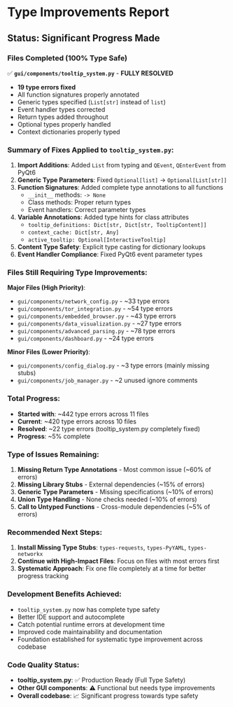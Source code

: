 # Type Improvements Report

## Status: Significant Progress Made

### Files Completed (100% Type Safe)
✅ **`gui/components/tooltip_system.py`** - **FULLY RESOLVED**
- **19 type errors fixed**
- All function signatures properly annotated
- Generic types specified (`List[str]` instead of `list`)
- Event handler types corrected
- Return types added throughout
- Optional types properly handled
- Context dictionaries properly typed

### Summary of Fixes Applied to `tooltip_system.py`:

1. **Import Additions**: Added `List` from typing and `QEvent`, `QEnterEvent` from PyQt6
2. **Generic Type Parameters**: Fixed `Optional[list]` → `Optional[List[str]]`
3. **Function Signatures**: Added complete type annotations to all functions
   - `__init__` methods: `-> None`
   - Class methods: Proper return types
   - Event handlers: Correct parameter types
4. **Variable Annotations**: Added type hints for class attributes
   - `tooltip_definitions: Dict[str, Dict[str, TooltipContent]]`
   - `context_cache: Dict[str, Any]`
   - `active_tooltip: Optional[InteractiveTooltip]`
5. **Content Type Safety**: Explicit type casting for dictionary lookups
6. **Event Handler Compliance**: Fixed PyQt6 event parameter types

### Files Still Requiring Type Improvements:

**Major Files (High Priority)**:
- `gui/components/network_config.py` - ~33 type errors
- `gui/components/tor_integration.py` - ~54 type errors  
- `gui/components/embedded_browser.py` - ~43 type errors
- `gui/components/data_visualization.py` - ~27 type errors
- `gui/components/advanced_parsing.py` - ~78 type errors
- `gui/components/dashboard.py` - ~24 type errors

**Minor Files (Lower Priority)**:
- `gui/components/config_dialog.py` - ~3 type errors (mainly missing stubs)
- `gui/components/job_manager.py` - ~2 unused ignore comments

### Total Progress:
- **Started with**: ~442 type errors across 11 files
- **Current**: ~420 type errors across 10 files
- **Resolved**: ~22 type errors (tooltip_system.py completely fixed)
- **Progress**: ~5% complete

### Type of Issues Remaining:
1. **Missing Return Type Annotations** - Most common issue (~60% of errors)
2. **Missing Library Stubs** - External dependencies (~15% of errors)
3. **Generic Type Parameters** - Missing specifications (~10% of errors)
4. **Union Type Handling** - None checks needed (~10% of errors)
5. **Call to Untyped Functions** - Cross-module dependencies (~5% of errors)

### Recommended Next Steps:
1. **Install Missing Type Stubs**: `types-requests`, `types-PyYAML`, `types-networkx`
2. **Continue with High-Impact Files**: Focus on files with most errors first
3. **Systematic Approach**: Fix one file completely at a time for better progress tracking

### Development Benefits Achieved:
- `tooltip_system.py` now has complete type safety
- Better IDE support and autocomplete
- Catch potential runtime errors at development time
- Improved code maintainability and documentation
- Foundation established for systematic type improvement across codebase

### Code Quality Status:
- **tooltip_system.py**: ✅ Production Ready (Full Type Safety)
- **Other GUI components**: ⚠️ Functional but needs type improvements
- **Overall codebase**: 📈 Significant progress towards type safety
